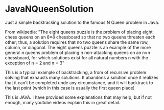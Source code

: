 # JavaNQueenSolution
Just a simple backtracking solution to the famous N Queen problem in Java.

From wikipedia:
"The eight queens puzzle is the problem of placing eight chess queens on an 8×8 chessboard so that no two queens threaten each other; thus, a solution requires that no two queens share the same row, column, or diagonal. The eight queens puzzle is an example of the more general n queens problem of placing n non-attacking queens on an n×n chessboard, for which solutions exist for all natural numbers n with the exception of n = 2 and n = 3"

This is a typical example of backtracking, a from of recursive problem solving that exhausts many solutions.
It abandons a solution once it realizes that it can't be completed unde any circumstance, and it will backtrack to the last point (which in this case is usually the first queen place)

This is JAVA. I have provided some explanations that may help, but if not enough, many youtube videos explain this in great detail.
